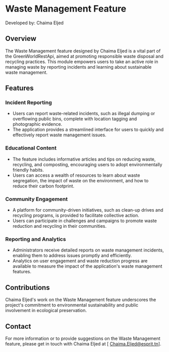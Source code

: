 # Waste Management Feature

Developed by: Chaima Eljed

## Overview
The Waste Management feature designed by Chaima Eljed is a vital part of the GreenWorldRestApi, aimed at promoting responsible waste disposal and recycling practices. This module empowers users to take an active role in managing waste by reporting incidents and learning about sustainable waste management.

## Features

### Incident Reporting
- Users can report waste-related incidents, such as illegal dumping or overflowing public bins, complete with location tagging and photographic evidence.
- The application provides a streamlined interface for users to quickly and effectively report waste management issues.

### Educational Content
- The feature includes informative articles and tips on reducing waste, recycling, and composting, encouraging users to adopt environmentally friendly habits.
- Users can access a wealth of resources to learn about waste segregation, the impact of waste on the environment, and how to reduce their carbon footprint.

### Community Engagement
- A platform for community-driven initiatives, such as clean-up drives and recycling programs, is provided to facilitate collective action.
- Users can participate in challenges and campaigns to promote waste reduction and recycling in their communities.

### Reporting and Analytics
- Administrators receive detailed reports on waste management incidents, enabling them to address issues promptly and efficiently.
- Analytics on user engagement and waste reduction progress are available to measure the impact of the application's waste management features.

## Contributions
Chaima Eljed's work on the Waste Management feature underscores the project's commitment to environmental sustainability and public involvement in ecological preservation.

## Contact
For more information or to provide suggestions on the Waste Management feature, please get in touch with Chaima Eljed at [ Chaima.Eljed@esprit.tn].
